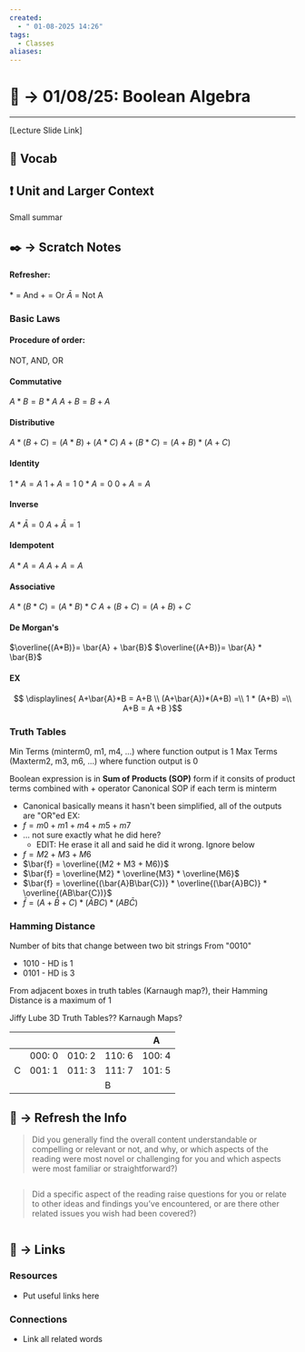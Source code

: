 ```yaml
---
created:
  - " 01-08-2025 14:26"
tags:
  - Classes
aliases:
---
```


# 📗 ->  01/08/25: Boolean Algebra
---
[Lecture Slide Link]

## 🎤 Vocab



## ❗ Unit and Larger Context
Small summar




## ✒️ -> Scratch Notes
#### Refresher:
\* = And
\+ = Or
$\bar{A}$ = Not A

### Basic Laws
#### Procedure of order:
NOT, AND, OR
#### Commutative
$A * B = B * A$
$A + B = B + A$
#### Distributive
$A * (B+C) = (A*B)  + (A*C)$
$A + (B*C) = (A+B)  * (A+C)$
#### Identity
$1  *A = A$
$1  +A = 1$
$0  *A = 0$
$0  +A = A$
#### Inverse
$A*\bar{A} = 0$
$A+\bar{A} = 1$
#### Idempotent
$A*A = A$
$A+A = A$
#### Associative
$A * (B*C) = (A*B) *C$
$A + (B+C) = (A+B)+C$
#### De Morgan's 
$\overline{(A*B)}= \bar{A} + \bar{B}$
$\overline{(A+B)}= \bar{A} * \bar{B}$

#### EX
$$
\displaylines{
A+\bar{A}*B = A+B \\
(A+\bar{A})*(A+B) =\\
1 * (A+B) =\\
A+B = A +B
}$$
### Truth Tables
Min Terms (minterm0, m1, m4, ...) where function output is 1
Max Terms (Maxterm2, m3, m6, ...) where function output is 0

Boolean expression is in **Sum of Products (SOP)** form if it consits of product terms combined with + operator
Canonical SOP if each term is minterm
- Canonical basically means it hasn't been simplified, all of the outputs are "OR"ed
EX:
- $f = m0+m1+m4+m5+m7$
- ... not sure exactly what he did here?
	- EDIT: He erase it all and said he did it wrong. Ignore below
- $f = M2 + M3 + M6$
- $\bar{f} = \overline{(M2 + M3 + M6)}$
- $\bar{f} = \overline{M2} * \overline{M3} * \overline{M6}$
- $\bar{f} = \overline{(\bar{A}B\bar{C})} * \overline{(\bar{A}BC)} * \overline{(AB\bar{C})}$
- $\bar{f} = (A+\bar{B}+C) * (\bar{A}BC) * (AB\bar{C})$

### Hamming Distance
Number of bits that change between two bit strings
From "0010"
- 1010 - HD is 1
- 0101 - HD is 3

From adjacent boxes in truth tables (Karnaugh map?), their Hamming Distance is a maximum of 1

Jiffy Lube 3D Truth Tables??
Karnaugh Maps?


|     |        |        |        | A      |
| --- | ------ | ------ | ------ | ------ |
|     | 000: 0 | 010: 2 | 110: 6 | 100: 4 |
| C   | 001: 1 | 011: 3 | 111: 7 | 101: 5 |
|     |        |        | B      |        |




## 🧪 -> Refresh the Info
> Did you generally find the overall content understandable or compelling or relevant or not, and why, or which aspects of the reading were most novel or challenging for you and which aspects were most familiar or straightforward?)  
```

```

> Did a specific aspect of the reading raise questions for you or relate to other ideas and findings you’ve encountered, or are there other related issues you wish had been covered?)
```

```




## 🔗 -> Links
### Resources
- Put useful links here

### Connections
- Link all related words
